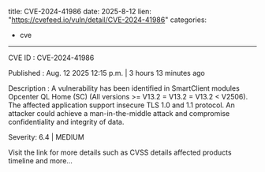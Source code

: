  
title: CVE-2024-41986
date: 2025-8-12
lien: "https://cvefeed.io/vuln/detail/CVE-2024-41986"
categories:
  - cve
---

CVE ID : CVE-2024-41986

Published :  Aug. 12
2025
12:15 p.m. | 3 hours
13 minutes ago

Description : A vulnerability has been identified in SmartClient modules Opcenter QL Home (SC) (All versions >= V13.2 = V13.2 = V13.2 < V2506). The affected application support insecure TLS 1.0 and 1.1 protocol. An attacker could achieve a man-in-the-middle attack and compromise confidentiality and integrity of data.

Severity: 6.4 | MEDIUM

Visit the link for more details
such as CVSS details
affected products
timeline
and more...
